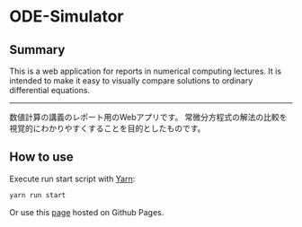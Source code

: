 # ODE-Simulator

## Summary

This is a web application for reports in numerical computing lectures.
It is intended to make it easy to visually compare solutions to ordinary differential equations.

***

数値計算の講義のレポート用のWebアプリです。
常微分方程式の解法の比較を視覚的にわかりやすくすることを目的としたものです。

## How to use

Execute run start script with [Yarn](https://yarnpkg.com/lang/en/docs/cli/create/):

```bash
yarn run start
```

Or use this [page](https://ode.quadseed.net/) hosted on Github Pages.
